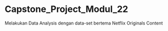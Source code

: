 # Capstone_Project_Modul_22
Melakukan Data Analysis dengan data-set bertema Netflix Originals Content
